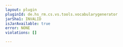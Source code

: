 ```yaml
---
layout: plugin
pluginId: de.hs_rm.cs.vs.tools.vocabularygenerator
jarSha1: INVALID
isJarAvailable: true
error: NONE
violations: []

---
```

